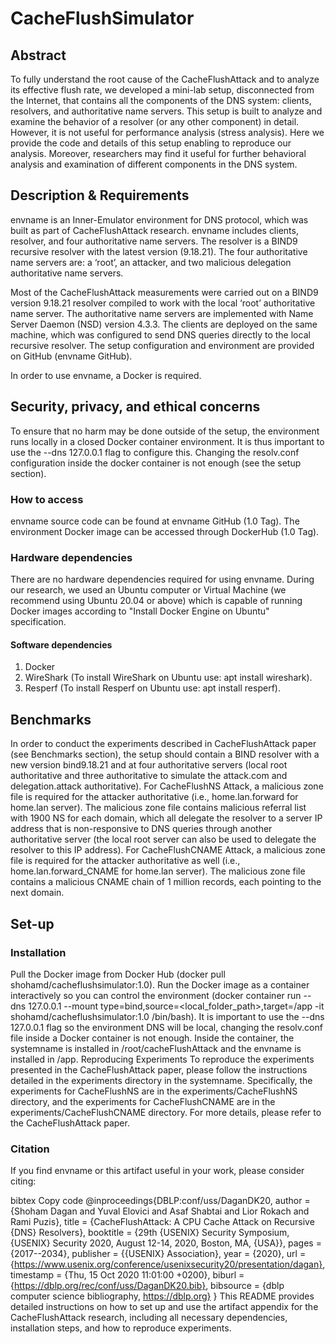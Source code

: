 # CacheFlushSimulator

## Abstract
To fully understand the root cause of the CacheFlushAttack and to analyze its effective flush rate, we developed a mini-lab setup, disconnected from the Internet, that contains all the components of the DNS system: clients, resolvers, and authoritative name servers. This setup is built to analyze and examine the behavior of a resolver (or any other component) in detail. However, it is not useful for performance analysis (stress analysis). Here we provide the code and details of this setup enabling to reproduce our analysis. Moreover, researchers may find it useful for further behavioral analysis and examination of different components in the DNS system.

## Description & Requirements
envname is an Inner-Emulator environment for DNS protocol, which was built as part of CacheFlushAttack research. envname includes clients, resolver, and four authoritative name servers. The resolver is a BIND9 recursive resolver with the latest version (9.18.21). The four authoritative name servers are: a ‘root’, an attacker, and two malicious delegation authoritative name servers.

Most of the CacheFlushAttack measurements were carried out on a BIND9 version 9.18.21 resolver compiled to work with the local ‘root’ authoritative name server. The authoritative name servers are implemented with Name Server Daemon (NSD) version 4.3.3. The clients are deployed on the same machine, which was configured to send DNS queries directly to the local recursive resolver. The setup configuration and environment are provided on GitHub (envname GitHub).

In order to use envname, a Docker is required.

## Security, privacy, and ethical concerns
To ensure that no harm may be done outside of the setup, the environment runs locally in a closed Docker container environment. It is thus important to use the --dns 127.0.0.1 flag to configure this. Changing the resolv.conf configuration inside the docker container is not enough (see the setup section).

### How to access
envname source code can be found at envname GitHub (1.0 Tag). The environment Docker image can be accessed through DockerHub (1.0 Tag).

### Hardware dependencies
There are no hardware dependencies required for using envname. During our research, we used an Ubuntu computer or Virtual Machine (we recommend using Ubuntu 20.04 or above) which is capable of running Docker images according to "Install Docker Engine on Ubuntu" specification.

#### Software dependencies
1. Docker
2. WireShark (To install WireShark on Ubuntu use: apt install wireshark).
3. Resperf (To install Resperf on Ubuntu use: apt install resperf).

## Benchmarks
In order to conduct the experiments described in CacheFlushAttack paper (see Benchmarks section), the setup should contain a BIND resolver with a new version bind9.18.21 and at four authoritative servers (local root authoritative and three authoritative to simulate the attack.com and delegation.attack authoritative). For CacheFlushNS Attack, a malicious zone file is required for the attacker authoritative (i.e., home.lan.forward for home.lan server). The malicious zone file contains malicious referral list with 1900 NS for each domain, which all delegate the resolver to a server IP address that is non-responsive to DNS queries through another authoritative server (the local root server can also be used to delegate the resolver to this IP address). For CacheFlushCNAME Attack, a malicious zone file is required for the attacker authoritative as well (i.e., home.lan.forward_CNAME for home.lan server). The malicious zone file contains a malicious CNAME chain of 1 million records, each pointing to the next domain.

## Set-up
### Installation
Pull the Docker image from Docker Hub (docker pull shohamd/cacheflushsimulator:1.0).
Run the Docker image as a container interactively so you can control the environment (docker container run --dns 127.0.0.1 --mount type=bind,source=<local_folder_path>,target=/app -it shohamd/cacheflushsimulator:1.0 /bin/bash). It is important to use the --dns 127.0.0.1 flag so the environment DNS will be local, changing the resolv.conf file inside a Docker container is not enough.
Inside the container, the systemname is installed in /root/cacheFlushAttack and the envname is installed in /app.
Reproducing Experiments
To reproduce the experiments presented in the CacheFlushAttack paper, please follow the instructions detailed in the experiments directory in the systemname. Specifically, the experiments for CacheFlushNS are in the experiments/CacheFlushNS directory, and the experiments for CacheFlushCNAME are in the experiments/CacheFlushCNAME directory. For more details, please refer to the CacheFlushAttack paper.

### Citation
If you find envname or this artifact useful in your work, please consider citing:

bibtex
Copy code
@inproceedings{DBLP:conf/uss/DaganDK20,
  author    = {Shoham Dagan and
               Yuval Elovici and
               Asaf Shabtai and
               Lior Rokach and
               Rami Puzis},
  title     = {CacheFlushAttack: A CPU Cache Attack on Recursive {DNS} Resolvers},
  booktitle = {29th {USENIX} Security Symposium, {USENIX} Security 2020, August
               12-14, 2020, Boston, MA, {USA}},
  pages     = {2017--2034},
  publisher = {{USENIX} Association},
  year      = {2020},
  url       = {https://www.usenix.org/conference/usenixsecurity20/presentation/dagan},
  timestamp = {Thu, 15 Oct 2020 11:01:00 +0200},
  biburl    = {https://dblp.org/rec/conf/uss/DaganDK20.bib},
  bibsource = {dblp computer science bibliography, https://dblp.org}
}
This README provides detailed instructions on how to set up and use the artifact appendix for the CacheFlushAttack research, including all necessary dependencies, installation steps, and how to reproduce experiments.
